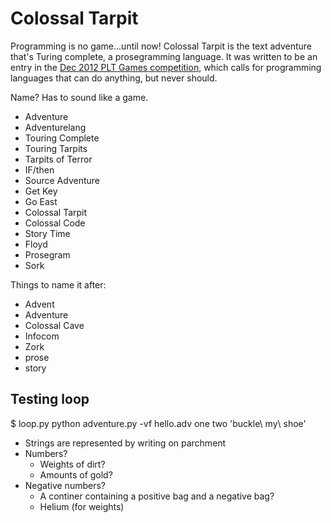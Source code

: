 Colossal Tarpit
===============

Programming is no game...until now! Colossal Tarpit is the text
adventure that's Turing complete, a prosegramming language. It was
written to be an entry in the [Dec 2012 PLT Games competition][1],
which calls for programming languages that can do anything, but never
should.

[1]: http://www.pltgames.com/competition/2012/12

Name? Has to sound like a game.

- Adventure
- Adventurelang
- Touring Complete
- Touring Tarpits
- Tarpits of Terror
- IF/then
- Source Adventure
- Get Key
- Go East
- Colossal Tarpit
- Colossal Code
- Story Time
- Floyd
- Prosegram
- Sork

Things to name it after:

- Advent
- Adventure
- Colossal Cave
- Infocom
- Zork
- prose
- story


Testing loop
------------

$ loop.py python adventure.py -vf hello.adv one two 'buckle\ my\ shoe'
                                                                     

- Strings are represented by writing on parchment
- Numbers?
  - Weights of dirt?
  - Amounts of gold?
- Negative numbers?
  - A continer containing a positive bag and a negative bag?
  - Helium (for weights)


